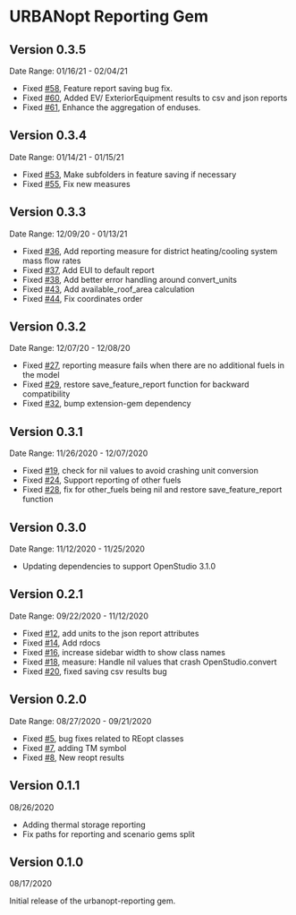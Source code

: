 # URBANopt Reporting Gem

## Version 0.3.5

Date Range: 01/16/21 - 02/04/21

- Fixed [#58]( https://github.com/urbanopt/urbanopt-reporting-gem/issues/58 ), Feature report saving bug fix.
- Fixed [#60]( https://github.com/urbanopt/urbanopt-reporting-gem/issues/60 ), Added EV/ ExteriorEquipment results to csv and json reports
- Fixed [#61]( https://github.com/urbanopt/urbanopt-reporting-gem/issues/61 ), Enhance the aggregation of enduses.


## Version 0.3.4

Date Range: 01/14/21 - 01/15/21

- Fixed [#53]( https://github.com/urbanopt/urbanopt-reporting-gem/issues/53 ), Make subfolders in feature saving if necessary
- Fixed [#55]( https://github.com/urbanopt/urbanopt-reporting-gem/issues/55 ), Fix new measures

## Version 0.3.3

Date Range: 12/09/20 - 01/13/21

- Fixed [#36]( https://github.com/urbanopt/urbanopt-reporting-gem/issues/36 ), Add reporting measure for district heating/cooling system mass flow rates
- Fixed [#37]( https://github.com/urbanopt/urbanopt-reporting-gem/issues/37 ), Add EUI to default report
- Fixed [#38]( https://github.com/urbanopt/urbanopt-reporting-gem/issues/38 ), Add better error handling around convert_units
- Fixed [#43]( https://github.com/urbanopt/urbanopt-reporting-gem/issues/43 ), Add available_roof_area calculation
- Fixed [#44]( https://github.com/urbanopt/urbanopt-reporting-gem/issues/44 ), Fix coordinates order

## Version 0.3.2

Date Range: 12/07/20 - 12/08/20

- Fixed [#27]( https://github.com/urbanopt/urbanopt-reporting-gem/issues/27 ), reporting measure fails when there are no additional fuels in the model
- Fixed [#29]( https://github.com/urbanopt/urbanopt-reporting-gem/issues/29 ), restore save_feature_report function for backward compatibility
- Fixed [#32]( https://github.com/urbanopt/urbanopt-reporting-gem/issues/32 ), bump extension-gem dependency

## Version 0.3.1

Date Range: 11/26/2020 - 12/07/2020

- Fixed [#19]( https://github.com/urbanopt/urbanopt-reporting-gem/pull/19 ), check for nil values to avoid crashing unit conversion
- Fixed [#24]( https://github.com/urbanopt/urbanopt-reporting-gem/pull/24 ), Support reporting of other fuels
- Fixed [#28]( https://github.com/urbanopt/urbanopt-reporting-gem/pull/28 ), fix for other_fuels being nil and restore save_feature_report function

## Version 0.3.0

Date Range: 11/12/2020 - 11/25/2020

- Updating dependencies to support OpenStudio 3.1.0

## Version 0.2.1

Date Range: 09/22/2020 - 11/12/2020

- Fixed [#12]( https://github.com/urbanopt/urbanopt-reporting-gem/pull/12 ), add units to the json report attributes
- Fixed [#14]( https://github.com/urbanopt/urbanopt-reporting-gem/pull/14 ), Add rdocs
- Fixed [#16]( https://github.com/urbanopt/urbanopt-reporting-gem/pull/16 ), increase sidebar width to show class names
- Fixed [#18]( https://github.com/urbanopt/urbanopt-reporting-gem/pull/18 ), measure: Handle nil values that crash OpenStudio.convert
- Fixed [#20]( https://github.com/urbanopt/urbanopt-reporting-gem/pull/20 ), fixed saving csv results bug

## Version 0.2.0

Date Range: 08/27/2020 - 09/21/2020

- Fixed [#5]( https://github.com/urbanopt/urbanopt-reporting-gem/pull/5 ), bug fixes related to REopt classes
- Fixed [#7]( https://github.com/urbanopt/urbanopt-reporting-gem/pull/7 ), adding TM symbol
- Fixed [#8]( https://github.com/urbanopt/urbanopt-reporting-gem/pull/8 ), New reopt results

## Version 0.1.1

08/26/2020

- Adding thermal storage reporting
- Fix paths for reporting and scenario gems split

## Version 0.1.0

08/17/2020

Initial release of the urbanopt-reporting gem.
